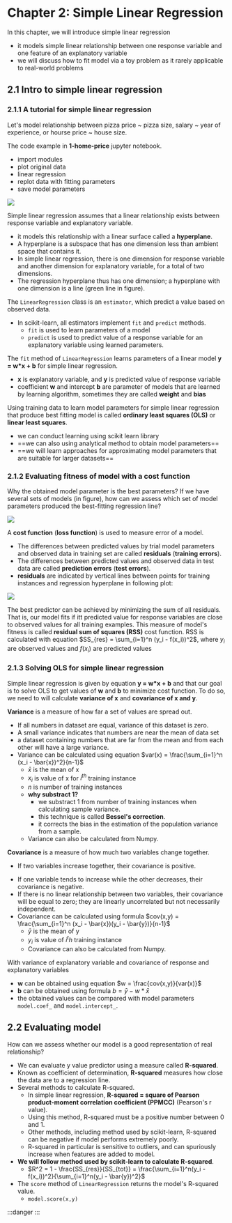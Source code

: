 # Chapter 2: Simple Linear Regression


In this chapter, we will introduce simple linear regression
- it models simple linear relationship between one response variable and one feature of an explanatory variable
- we will discuss how to fit model via a toy problem as it rarely applicable to real-world problems 


## 2.1 Intro to simple linear regression


### 2.1.1 A tutorial for simple linear regression

Let's model relationship between pizza price ~ pizza size, salary ~ year of experience, or hourse price ~ house size.

The code example in **1-home-price** jupyter notebook.
- import modules
- plot original data
- linear regression
- replot data with fitting parameters
- save model parameters

![](./1-house-price-1.png)

Simple linear regression assumes that a linear relationship exists between response
variable and explanatory variable.
- it models this relationship with a linear surface called a **hyperplane**.
- A hyperplane is a subspace that has one dimension less than ambient space that contains it.
- In simple linear regression, there is one dimension for response
variable and another dimension for explanatory variable, for a total of two dimensions.
- The regression hyperplane thus has one dimension; a hyperplane with one dimension is a
line (green line in figure).

The `LinearRegression` class is an `estimator`, which predict a value based on
observed data.
- In scikit-learn, all estimators implement `fit` and `predict` methods.
	- `fit` is used to learn parameters of a model
	- `predict` is used to predict value of a response variable for an explanatory variable using learned parameters.

The `fit` method of `LinearRegression` learns parameters of a linear model **y = w*x + b** for simple linear regression.
- **x** is explanatory variable, and **y** is predicted value of response variable
- coefficient **w** and intercept **b** are parameter of models that are learned by learning algorithm, sometimes they are called **weight** and **bias**

Using training data to learn model parameters for simple linear regression that produce best fitting model is called **ordinary least squares (OLS)** or **linear least squares**.
- we can conduct learning using scikit learn library
- ==we can also using analytical method to obtain model parameters==
- ==we will learn approaches for approximating model parameters that are suitable for larger datasets==


### 2.1.2 Evaluating fitness of model with a cost function

Why the obtained model parameter is the best parameters? If we have several sets of models (in figure), how can we assess which set of model parameters produced the best-fitting regression line?

![](./1-house-price-2.png)

A **cost function** (**loss function**) is used to measure error of a model.
- The differences between predicted values by trial model parameters and observed data in training set are called **residuals** (**training errors**).
- The differences between predicted values and observed data in test data are called **prediction errors** (**test errors**).
- **residuals** are indicated by vertical lines between points for training instances and regression hyperplane in following plot:

![](./1-house-price-3.png)

The best predictor can be achieved by minimizing the sum of all residuals. That
is, our model fits if itt predicted value for response variables are close to observed values for all training examples. This measure of model's fitness is called **residual sum of squares (RSS)** cost function. RSS is calculated with equation $SS_{res} = \sum_{i=1}^n (y_i - f(x_i))^2$, where $y_i$ are observed values and $f(x_i)$ are predicted values


### 2.1.3 Solving OLS for simple linear regression

Simple linear regression is given by equation **y = w\*x + b** and that our goal is to solve OLS to get values of **w** and **b** to minimize cost function. To do so, we need to will calculate **variance of x** and **covariance of x and y**.

**Variance** is a measure of how far a set of values are spread out.
- If all numbers in dataset are equal, variance of this dataset is zero.
- A small variance indicates that numbers are near the mean of data set
- a dataset containing numbers that are far from the mean and from each other will have a large variance.
- Variance can be calculated using equation $var(x) = \frac{\sum_{i=1}^n (x_i - \bar{x})^2}{n-1}$
	- $\bar{x}$ is the mean of x
	- $x_i$ is value of x for $i^{th}$ training instance
	- $n$ is number of training instances
	- **why substract 1?**
		- we substract 1 from number of training instances when calculating sample variance.
		- this technique is called **Bessel's correction**.
		- it corrects the bias in the estimation of the population variance from a sample.
	- Variance can also be calculated from Numpy.

**Covariance** is a measure of how much two variables change together.
* If two variables increase together, their covariance is positive.
- If one variable tends to increase while the other decreases, their covariance is negative.
- If there is no linear relationship between two variables, their covariance will be equal to zero; they are linearly uncorrelated but not necessarily independent.
- Covariance can be calculated using formula $cov(x,y) = \frac{\sum_{i=1}^n (x_i - \bar{x})(y_i - \bar{y})}{n-1}$
	- $\bar{y}$ is the mean of y
	- $y_i$ is value of $i^th$ training instance
	- Covariance can also be calculated from Numpy.

With variance of explanatory variable and covariance of response and explanatory variables
- **w** can be obtained using equation $w = \frac{cov(x,y)}{var(x)}$
- **b** can be obtained using formula $b = \bar{y} - w*\bar{x}$
- the obtained values can be compared with model parameters `model.coef_` and `model.intercept_`.


## 2.2 Evaluating model

How can we assess whether our model is a good representation of real relationship?
- We can evaluate y value predictor using a measure called **R-squared**.
- Known as coefficient of determination, **R-squared** measures how close the data are to a regression line.
- Several methods to calculate R-squared.
	- In simple linear regression, **R-squared = square of Pearson product-moment correlation coefficient (PPMCC)** (Pearson's r value).
	- Using this method, R-squared must be a positive number between 0 and 1.
	- Other methods, including method used by scikit-learn, R-squared can be negative if model performs extremely poorly.
	- R-squared in particular is sensitive to outliers, and can spuriously increase when features are added to model.
- **We will follow method used by scikit-learn to calculate R-squared**.
	- $R^2 = 1 - \frac{SS_{res}}{SS_{tot}} = \frac{\sum_{i=1}^n(y_i - f(x_i))^2}{\sum_{i=1}^n(y_i - \bar{y})^2}$
- The `score` method of `LinearRegression` returns the model's R-squared value.
	- `model.score(x,y)`

:::danger
:::
